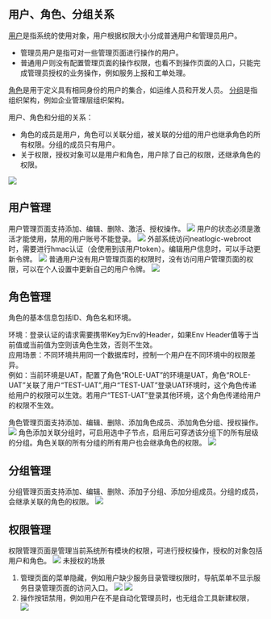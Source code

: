 ## 用户、角色、分组关系
[用户](#用户管理)是指系统的使用对象，用户根据权限大小分成普通用户和管理员用户。
- 管理员用户是指可对一些管理页面进行操作的用户。
- 普通用户则没有配置管理页面的操作权限，也看不到操作页面的入口，只能完成管理员授权的业务操作，例如服务上报和工单处理。

[角色](#角色管理)是用于定义具有相同身份的用户的集合，如运维人员和开发人员。
[分组](#分组管理)是指组织架构，例如企业管理层组织架构。

用户、角色和分组的关系：
- 角色的成员是用户，角色可以关联分组，被关联的分组的用户也继承角色的所有权限。分组的成员只有用户。
- 关于权限，授权对象可以是用户和角色，用户除了自己的权限，还继承角色的权限。

![](README_IMAGES/user/relation.png)
## 用户管理
用户管理页面支持添加、编辑、删除、激活、授权操作。
![](README_IMAGES/user/user.png)
用户的状态必须是激活才能使用，禁用的用户账号不能登录。
![](README_IMAGES/user/userdisable.gif)
外部系统访问neatlogic-webroot时，需要进行hmac认证（会使用到该用户token）。编辑用户信息时，可以手动更新令牌。
![](README_IMAGES/user/token.png)
普通用户没有用户管理页面的权限时，没有访问用户管理页面的权限，可以在个人设置中更新自己的用户令牌。
![](README_IMAGES/user/token_update.gif)

## 角色管理
角色的基本信息包括ID、角色名和环境。

环境：登录认证的请求需要携带Key为Env的Header，如果Env Header值等于当前值或当前值为空则该角色生效，否则不生效。
<br>
应用场景：不同环境共用同一个数据库时，控制一个用户在不同环境中的权限差异。
<br>
例如：当前环境是UAT，配置了角色“ROLE-UAT”的环境是UAT，角色“ROLE-UAT”关联了用户“TEST-UAT”,用户“TEST-UAT”登录UAT环境时，这个角色传递给用户的权限可以生效。若用户“TEST-UAT”登录其他环境，这个角色传递给用户的权限不生效。

角色管理页面支持添加、编辑、删除、添加角色成员、添加角色分组、授权操作。
![](README_IMAGES/user/role.png)
角色添加关联分组时，可启用选中子节点，启用后可穿透该分组下的所有层级的分组。角色关联的所有分组的所有用户也会继承角色的权限。
![](README_IMAGES/user/select_subnode.gif)

## 分组管理
分组管理页面支持添加、编辑、删除、添加子分组、添加分组成员。分组的成员，会继承关联的角色的权限。
![](README_IMAGES/user/team.png)

## 权限管理
权限管理页面是管理当前系统所有模块的权限，可进行授权操作，授权的对象包括用户和角色。
![](README_IMAGES/user/assignedto.gif)
未授权的场景

1. 管理页面的菜单隐藏，例如用户缺少服务目录管理权限时，导航菜单不显示服务目录管理页面的访问入口。
   ![](README_IMAGES/user/authority_no.png)
   ![](README_IMAGES/user/menu_hidden.png) 
2. 操作按钮禁用，例如用户在不是自动化管理员时，也无组合工具新建权限，
   ![](README_IMAGES/user/authority_button_no.gif)